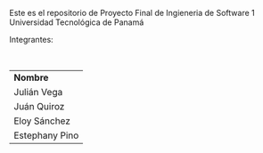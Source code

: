 Este es el repositorio de Proyecto Final de Ingieneria de Software 1 Universidad Tecnológica de Panamá 


Integrantes:

<table>
<tr>
  <td><strong>Nombre</strong></td>
</tr>
 
<tr>
  <td>Julián Vega</td>
</tr>

<tr>
  <td>Juán Quiroz</td>
</tr>

<tr>
  <td>Eloy Sánchez</td>
</tr>

<tr>
  <td>Estephany Pino</td>
</tr>

</table>
